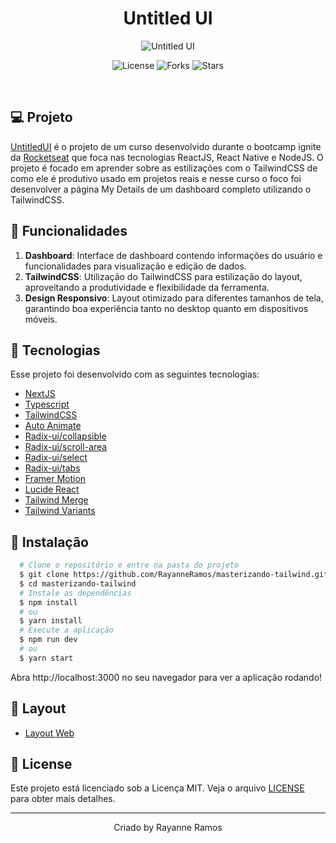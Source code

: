 <h1 align='center'>Untitled UI</h1>

<p align='center'>
  <img src='https://github.com/RayanneRamos/upload-ai-web/assets/43352880/d58bd012-a24f-4439-b2be-643cc5213c19' alt='Untitled UI' />
</p>

<p  align='center'>
  <img src='https://img.shields.io/badge/license-MIT-%23835afd' alt='License' />
  <img src='https://img.shields.io/badge/forks-MIT-%23835afd' alt='Forks' />
  <img src='https://img.shields.io/badge/stars-MIT-%23835afd' alt='Stars' />
</p>

<br>

## 💻 Projeto

[UntitledUI](https://masterizando-tailwind-8s6w15ode-rayanneramos.vercel.app/) é o projeto de um curso desenvolvido durante o bootcamp ignite da [Rocketseat](https://www.rocketseat.com.br/) que foca nas tecnologias ReactJS, React Native e NodeJS. O projeto é focado em aprender sobre as estilizações com o TailwindCSS de como ele é produtivo usado em projetos reais e nesse curso o foco foi desenvolver a página My Details de um dashboard completo utilizando o TailwindCSS.

## 🌟 Funcionalidades

1. **Dashboard**: Interface de dashboard contendo informações do usuário e funcionalidades para visualização e edição de dados. 
2. **TailwindCSS**: Utilização do TailwindCSS para estilização do layout, aproveitando a produtividade e flexibilidade da ferramenta. 
3. **Design Responsivo**: Layout otimizado para diferentes tamanhos de tela, garantindo boa experiência tanto no desktop quanto em dispositivos móveis.

## 🧪 Tecnologias

Esse projeto foi desenvolvido com as seguintes tecnologias:

- [NextJS](https://nextjs.org/)
- [Typescript](https://www.typescriptlang.org/)
- [TailwindCSS](https://tailwindcss.com/)
- [Auto Animate](https://auto-animate.formkit.com/)
- [Radix-ui/collapsible](https://www.radix-ui.com/primitives/docs/components/collapsible)
- [Radix-ui/scroll-area](https://www.radix-ui.com/primitives/docs/components/scroll-area)
- [Radix-ui/select](https://www.radix-ui.com/primitives/docs/components/select)
- [Radix-ui/tabs](https://www.radix-ui.com/primitives/docs/components/tabs)
- [Framer Motion](https://www.framer.com/motion/)
- [Lucide React](https://lucide.dev/)
- [Tailwind Merge](https://github.com/dcastil/tailwind-merge)
- [Tailwind Variants](https://www.tailwind-variants.org/)

## 🚀 Instalação

```bash
  # Clone o repositório e entre na pasta do projeto
  $ git clone https://github.com/RayanneRamos/masterizando-tailwind.git
  $ cd masterizando-tailwind
  # Instale as dependências
  $ npm install
  # ou
  $ yarn install
  # Execute a aplicação
  $ npm run dev
  # ou
  $ yarn start
```

Abra http://localhost:3000 no seu navegador para ver a aplicação rodando!

## 🔖 Layout

- [Layout Web](https://www.figma.com/file/MU3H8HfTxX32ukt8ANpan7/Ignite-Tailwind?type=design&node-id=0%3A1&mode=design&t=4IHrWKC5QUKH2UN8-1)

## 📝 License

Este projeto está licenciado sob a Licença MIT. Veja o arquivo [LICENSE](LICENSE) para obter mais detalhes.

---

<p align='center'>Criado by Rayanne Ramos</p>
